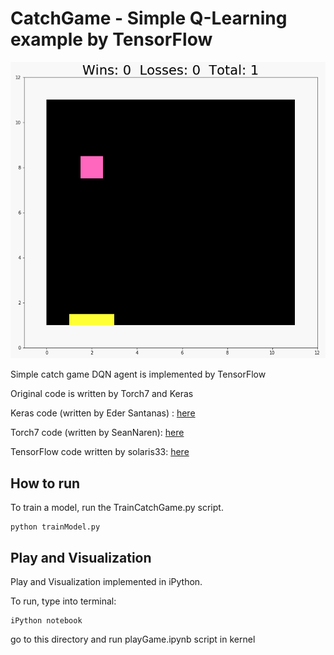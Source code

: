 # CatchGame - Simple Q-Learning example by TensorFlow
![TensorFlowPlayCatch](https://github.com/yytang2012/QLearningForCatchGame/blob/master/images/demo.gif)

Simple catch game DQN agent is implemented by TensorFlow

Original code is written by Torch7 and Keras

Keras code (written by Eder Santanas) : [here](https://gist.github.com/EderSantana/c7222daa328f0e885093)

Torch7 code (written by SeanNaren): [here](https://github.com/SeanNaren/TorchQLearningExample)

TensorFlow code written by solaris33: [here](https://github.com/solaris33/CatchGame-QLearningExample-TensorFlow)

## How to run

To train a model, run the TrainCatchGame.py script.
```
python trainModel.py
```


## Play and Visualization
Play and Visualization implemented in iPython.

To run, type into terminal:

```
iPython notebook
```

go to this directory and run playGame.ipynb script in kernel 
